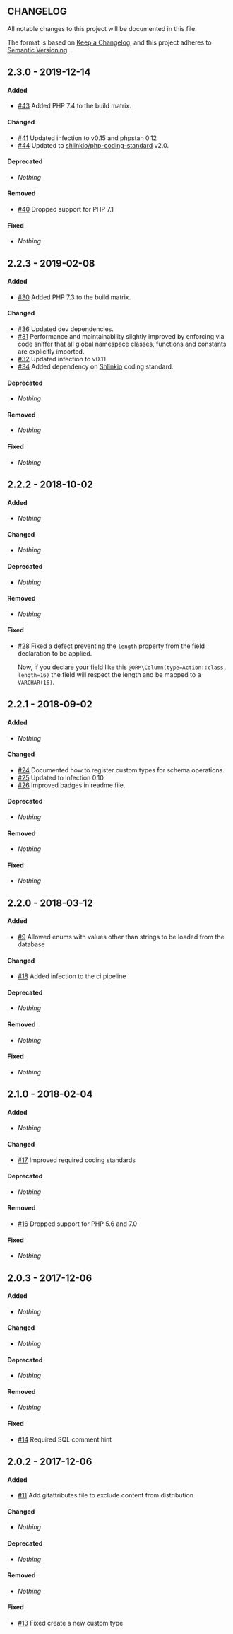 ## CHANGELOG

All notable changes to this project will be documented in this file.

The format is based on [Keep a Changelog](https://keepachangelog.com), and this project adheres to [Semantic Versioning](https://semver.org).

## 2.3.0 - 2019-12-14

#### Added

* [#43](https://github.com/acelaya/doctrine-enum-type/issues/43) Added PHP 7.4 to the build matrix.

#### Changed

* [#41](https://github.com/acelaya/doctrine-enum-type/issues/41) Updated infection to v0.15 and phpstan 0.12
* [#44](https://github.com/acelaya/doctrine-enum-type/issues/44) Updated to [shlinkio/php-coding-standard](https://github.com/shlinkio/php-coding-standard) v2.0.

#### Deprecated

* *Nothing*

#### Removed

* [#40](https://github.com/acelaya/doctrine-enum-type/issues/40) Dropped support for PHP 7.1

#### Fixed

* *Nothing*


## 2.2.3 - 2019-02-08

#### Added

* [#30](https://github.com/acelaya/doctrine-enum-type/issues/30) Added PHP 7.3 to the build matrix.

#### Changed

* [#36](https://github.com/acelaya/doctrine-enum-type/issues/36) Updated dev dependencies.
* [#31](https://github.com/acelaya/doctrine-enum-type/issues/31) Performance and maintainability slightly improved by enforcing via code sniffer that all global namespace classes, functions and constants are explicitly imported.
* [#32](https://github.com/acelaya/doctrine-enum-type/issues/32) Updated infection to v0.11
* [#34](https://github.com/acelaya/doctrine-enum-type/issues/34) Added dependency on [Shlinkio](https://github.com/shlinkio/php-coding-standard) coding standard.

#### Deprecated

* *Nothing*

#### Removed

* *Nothing*

#### Fixed

* *Nothing*


## 2.2.2 - 2018-10-02

#### Added

* *Nothing*

#### Changed

* *Nothing*

#### Deprecated

* *Nothing*

#### Removed

* *Nothing*

#### Fixed

* [#28](https://github.com/acelaya/doctrine-enum-type/issues/28) Fixed a defect preventing the `length` property from the field declaration to be applied.

    Now, if you declare your field like this `@ORM\Column(type=Action::class, length=16)` the field will respect the length and be mapped to a `VARCHAR(16)`.


## 2.2.1 - 2018-09-02

#### Added

* *Nothing*

#### Changed

* [#24](https://github.com/acelaya/doctrine-enum-type/issues/24) Documented how to register custom types for schema operations.
* [#25](https://github.com/acelaya/doctrine-enum-type/issues/25) Updated to Infection 0.10
* [#26](https://github.com/acelaya/doctrine-enum-type/issues/26) Improved badges in readme file.

#### Deprecated

* *Nothing*

#### Removed

* *Nothing*

#### Fixed

* *Nothing*


## 2.2.0 - 2018-03-12

#### Added

* [#9](https://github.com/acelaya/doctrine-enum-type/issues/9) Allowed enums with values other than strings to be loaded from the database

#### Changed

* [#18](https://github.com/acelaya/doctrine-enum-type/issues/18) Added infection to the ci pipeline

#### Deprecated

* *Nothing*

#### Removed

* *Nothing*

#### Fixed

* *Nothing*


## 2.1.0 - 2018-02-04

#### Added

* *Nothing*

#### Changed

* [#17](https://github.com/acelaya/doctrine-enum-type/issues/17) Improved required coding standards

#### Deprecated

* *Nothing*

#### Removed

* [#16](https://github.com/acelaya/doctrine-enum-type/issues/16) Dropped support for PHP 5.6 and 7.0

#### Fixed

* *Nothing*


## 2.0.3 - 2017-12-06

#### Added

* *Nothing*

#### Changed

* *Nothing*

#### Deprecated

* *Nothing*

#### Removed

* *Nothing*

#### Fixed

* [#14](https://github.com/acelaya/doctrine-enum-type/issues/14) Required SQL comment hint


## 2.0.2 - 2017-12-06

#### Added

* [#11](https://github.com/acelaya/doctrine-enum-type/issues/11) Add gitattributes file to exclude content from distribution

#### Changed

* *Nothing*

#### Deprecated

* *Nothing*

#### Removed

* *Nothing*

#### Fixed

* [#13](https://github.com/acelaya/doctrine-enum-type/issues/13) Fixed create a new custom type
